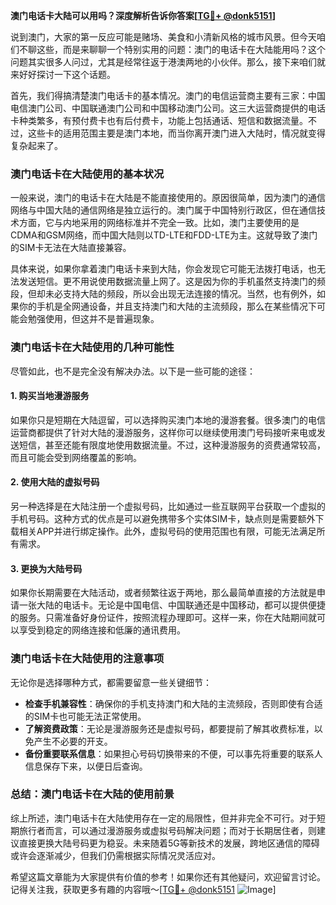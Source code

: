 **澳门电话卡大陆可以用吗？深度解析告诉你答案[[TG💪+ @donk5151](https://t.me/s/donk5151)]**

说到澳门，大家的第一反应可能是赌场、美食和小清新风格的城市风景。但今天咱们不聊这些，而是来聊聊一个特别实用的问题：澳门的电话卡在大陆能用吗？这个问题其实很多人问过，尤其是经常往返于港澳两地的小伙伴。那么，接下来咱们就来好好探讨一下这个话题。

首先，我们得搞清楚澳门电话卡的基本情况。澳门的电信运营商主要有三家：中国电信澳门公司、中国联通澳门公司和中国移动澳门公司。这三大运营商提供的电话卡种类繁多，有预付费卡也有后付费卡，功能上包括通话、短信和数据流量。不过，这些卡的适用范围主要是澳门本地，而当你离开澳门进入大陆时，情况就变得复杂起来了。

### **澳门电话卡在大陆使用的基本状况**

一般来说，澳门的电话卡在大陆是不能直接使用的。原因很简单，因为澳门的通信网络与中国大陆的通信网络是独立运行的。澳门属于中国特别行政区，但在通信技术方面，它与内地采用的网络标准并不完全一致。比如，澳门主要使用的是CDMA和GSM网络，而中国大陆则以TD-LTE和FDD-LTE为主。这就导致了澳门的SIM卡无法在大陆直接兼容。

具体来说，如果你拿着澳门电话卡来到大陆，你会发现它可能无法拨打电话，也无法发送短信。更不用说使用数据流量上网了。这是因为你的手机虽然支持澳门的频段，但却未必支持大陆的频段，所以会出现无法连接的情况。当然，也有例外，如果你的手机是全网通设备，并且支持澳门和大陆的主流频段，那么在某些情况下可能会勉强使用，但这并不是普遍现象。

### **澳门电话卡在大陆使用的几种可能性**

尽管如此，也不是完全没有解决办法。以下是一些可能的途径：

#### **1. 购买当地漫游服务**
如果你只是短期在大陆逗留，可以选择购买澳门本地的漫游套餐。很多澳门的电信运营商都提供了针对大陆的漫游服务，这样你可以继续使用澳门号码接听来电或发送短信，甚至还能有限度地使用数据流量。不过，这种漫游服务的资费通常较高，而且可能会受到网络覆盖的影响。

#### **2. 使用大陆的虚拟号码**
另一种选择是在大陆注册一个虚拟号码，比如通过一些互联网平台获取一个虚拟的手机号码。这种方式的优点是可以避免携带多个实体SIM卡，缺点则是需要额外下载相关APP并进行绑定操作。此外，虚拟号码的使用范围也有限，可能无法满足所有需求。

#### **3. 更换为大陆号码**
如果你长期需要在大陆活动，或者频繁往返于两地，那么最简单直接的方法就是申请一张大陆的电话卡。无论是中国电信、中国联通还是中国移动，都可以提供便捷的服务。只需准备好身份证件，按照流程办理即可。这样一来，你在大陆期间就可以享受到稳定的网络连接和低廉的通讯费用。

### **澳门电话卡在大陆使用的注意事项**

无论你是选择哪种方式，都需要留意一些关键细节：

- **检查手机兼容性**：确保你的手机支持澳门和大陆的主流频段，否则即使有合适的SIM卡也可能无法正常使用。
- **了解资费政策**：无论是漫游服务还是虚拟号码，都要提前了解其收费标准，以免产生不必要的开支。
- **备份重要联系信息**：如果担心号码切换带来的不便，可以事先将重要的联系人信息保存下来，以便日后查询。

### **总结：澳门电话卡在大陆的使用前景**

综上所述，澳门电话卡在大陆使用存在一定的局限性，但并非完全不可行。对于短期旅行者而言，可以通过漫游服务或虚拟号码解决问题；而对于长期居住者，则建议直接更换大陆号码更为稳妥。未来随着5G等新技术的发展，跨地区通信的障碍或许会逐渐减少，但我们仍需根据实际情况灵活应对。

希望这篇文章能为大家提供有价值的参考！如果你还有其他疑问，欢迎留言讨论。记得关注我，获取更多有趣的内容哦～[[TG💪+ @donk5151](https://t.me/s/donk5151) ![Image](https://i.postimg.cc/rwNCRYN7/Snipaste-2025-04-30-17-27-05.png)]
